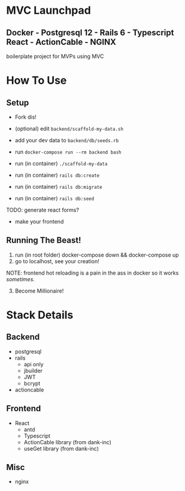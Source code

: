 # MVC Launchpad

## Docker - Postgresql 12 - Rails 6 - Typescript React - ActionCable - NGINX

boilerplate project for MVPs using MVC

# How To Use

## Setup

- Fork dis!
- (optional) edit `backend/scaffold-my-data.sh`
- add your dev data to `backend/db/seeds.rb`

- run `docker-compose run --rm backend bash`
- run (in container) `./scaffold-my-data`
- run (in container) `rails db:create`
- run (in container) `rails db:migrate`
- run (in container) `rails db:seed`

TODO: generate react forms?

- make your frontend

## Running The Beast!

1. run (in root folder) docker-compose down && docker-compose up
2. go to localhost, see your creation!

NOTE: frontend hot reloading is a pain in the ass in docker so it works _sometimes_.

3. Become Millionaire!

# Stack Details

## Backend

- postgresql
- rails
  - api only
  - jbuilder
  - JWT
  - bcrypt
- actioncable

## Frontend

- React
  - antd
  - Typescript
  - ActionCable library (from dank-inc)
  - useGet library (from dank-inc)

## Misc

- nginx
